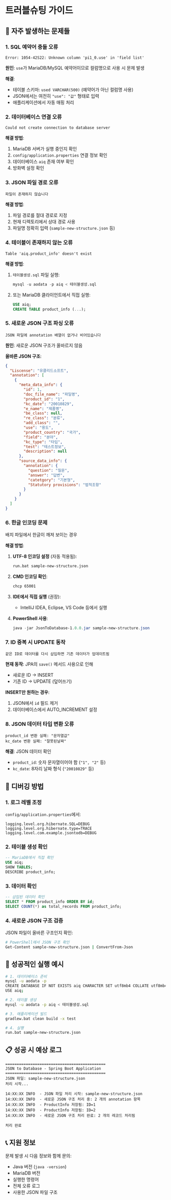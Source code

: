 # 트러블슈팅 가이드

## 🚨 자주 발생하는 문제들

### 1. SQL 예약어 충돌 오류

```
Error: 1054-42S22: Unknown column 'pi1_0.use' in 'field list'
```

**원인**: `use`가 MariaDB/MySQL 예약어이므로 컬럼명으로 사용 시 문제 발생

**해결**:

- 테이블 스키마: `used VARCHAR(500)` (예약어가 아닌 컬럼명 사용)
- JSON에서는 여전히 `"use": "값"` 형태로 입력
- 애플리케이션에서 자동 매핑 처리

### 2. 데이터베이스 연결 오류

```
Could not create connection to database server
```

**해결 방법**:

1. MariaDB 서버가 실행 중인지 확인
2. `config/application.properties` 연결 정보 확인
3. 데이터베이스 `aiq` 존재 여부 확인
4. 방화벽 설정 확인

### 3. JSON 파일 경로 오류

```
파일이 존재하지 않습니다
```

**해결 방법**:

1. 파일 경로를 절대 경로로 지정
2. 현재 디렉토리에서 상대 경로 사용
3. 파일명 정확히 입력 (`sample-new-structure.json` 등)

### 4. 테이블이 존재하지 않는 오류

```
Table 'aiq.product_info' doesn't exist
```

**해결 방법**:

1. `테이블생성.sql` 파일 실행:
   ```sql
   mysql -u aodata -p aiq < 테이블생성.sql
   ```
2. 또는 MariaDB 클라이언트에서 직접 실행:
   ```sql
   USE aiq;
   CREATE TABLE product_info (...);
   ```

### 5. 새로운 JSON 구조 파싱 오류

```
JSON 파일에 annotation 배열이 없거나 비어있습니다
```

**원인**: 새로운 JSON 구조가 올바르지 않음

**올바른 JSON 구조**:

```json
{
  "Liscense": "유클리드소프트",
  "annotation": [
    {
      "meta_data_info": {
        "id": 1,
        "doc_file_name": "파일명",
        "product_id": "1",
        "kc_date": "20010829",
        "e_name": "제품명",
        "be_class": null,
        "re_class": "분류",
        "add_class": "",
        "use": "용도",
        "product_country": "국가",
        "field": "분야",
        "kc_type": "타입",
        "test": "테스트정보",
        "description": null
      },
      "source_data_info": {
        "annotation": {
          "question": "질문",
          "answer": "답변",
          "catetgory": "기본형",
          "Statutory provisions": "법적조항"
        }
      }
    }
  ]
}
```

### 6. 한글 인코딩 문제

배치 파일에서 한글이 깨져 보이는 경우

**해결 방법**:

1. **UTF-8 인코딩 설정** (자동 적용됨):

   ```bash
   run.bat sample-new-structure.json
   ```

2. **CMD 인코딩 확인**:

   ```bash
   chcp 65001
   ```

3. **IDE에서 직접 실행** (권장):

   - IntelliJ IDEA, Eclipse, VS Code 등에서 실행

4. **PowerShell 사용**:
   ```powershell
   java -jar JsonToDatabase-1.0.0.jar sample-new-structure.json
   ```

### 7. ID 중복 시 UPDATE 동작

```
같은 ID로 데이터를 다시 삽입하면 기존 데이터가 업데이트됨
```

**현재 동작**: JPA의 `save()` 메서드 사용으로 인해

- 새로운 ID → INSERT
- 기존 ID → UPDATE (덮어쓰기)

**INSERT만 원하는 경우**:

1. JSON에서 `id` 필드 제거
2. 데이터베이스에서 AUTO_INCREMENT 설정

### 8. JSON 데이터 타입 변환 오류

```
product_id 변환 실패: "문자열값"
kc_date 변환 실패: "잘못된날짜"
```

**해결**: JSON 데이터 확인

- `product_id`: 숫자 문자열이어야 함 (`"1", "2"` 등)
- `kc_date`: 8자리 날짜 형식 (`"20010829"` 등)

## 🔧 디버깅 방법

### 1. 로그 레벨 조정

`config/application.properties`에서:

```properties
logging.level.org.hibernate.SQL=DEBUG
logging.level.org.hibernate.type=TRACE
logging.level.com.example.jsontodb=DEBUG
```

### 2. 테이블 생성 확인

```sql
-- MariaDB에서 직접 확인
USE aiq;
SHOW TABLES;
DESCRIBE product_info;
```

### 3. 데이터 확인

```sql
-- 삽입된 데이터 확인
SELECT * FROM product_info ORDER BY id;
SELECT COUNT(*) as total_records FROM product_info;
```

### 4. 새로운 JSON 구조 검증

JSON 파일이 올바른 구조인지 확인:

```bash
# PowerShell에서 JSON 구조 확인
Get-Content sample-new-structure.json | ConvertFrom-Json
```

## 🎯 성공적인 실행 예시

```bash
# 1. 데이터베이스 준비
mysql -u aodata -p
CREATE DATABASE IF NOT EXISTS aiq CHARACTER SET utf8mb4 COLLATE utf8mb4_general_ci;
USE aiq;

# 2. 테이블 생성
mysql -u aodata -p aiq < 테이블생성.sql

# 3. 애플리케이션 빌드
gradlew.bat clean build -x test

# 4. 실행
run.bat sample-new-structure.json
```

## 📋 성공 시 예상 로그

```
============================================
JSON to Database - Spring Boot Application
============================================
JSON 파일: sample-new-structure.json
처리 시작...

14:XX:XX INFO  - JSON 파일 처리 시작: sample-new-structure.json
14:XX:XX INFO  - 새로운 JSON 구조 처리 중: 2 개의 annotation 항목
14:XX:XX INFO  - ProductInfo 저장됨: ID=1
14:XX:XX INFO  - ProductInfo 저장됨: ID=2
14:XX:XX INFO  - 새로운 JSON 구조 처리 완료: 2 개의 레코드 처리됨

처리 완료
```

## 📞 지원 정보

문제 발생 시 다음 정보와 함께 문의:

- Java 버전 (`java -version`)
- MariaDB 버전
- 실행한 명령어
- 전체 오류 로그
- 사용한 JSON 파일 구조
